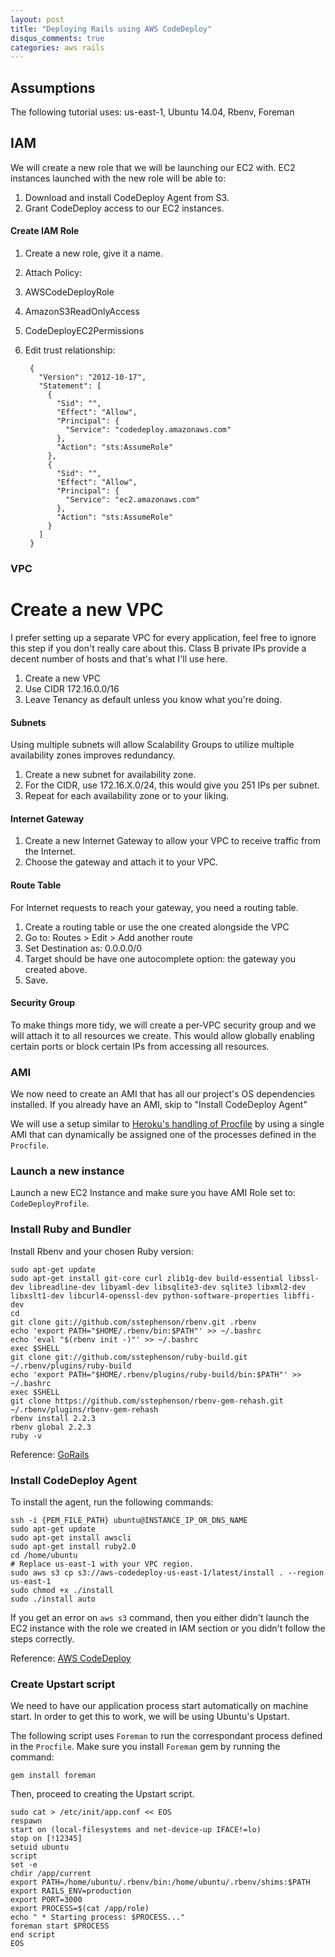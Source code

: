 ```yaml
---
layout: post
title: "Deploying Rails using AWS CodeDeploy"
disqus_comments: true
categories: aws rails
---
```

## Assumptions
The following tutorial uses:
us-east-1, Ubuntu 14.04, Rbenv, Foreman

## IAM
We will create a new role that we will be launching our EC2 with.
EC2 instances launched with the new role will be able to:

1. Download and install CodeDeploy Agent from S3.
2. Grant CodeDeploy access to our EC2 instances.

#### Create IAM Role

1. Create a new role, give it a name.
1. Attach Policy:
  1. AWSCodeDeployRole
  2. AmazonS3ReadOnlyAccess
  3. CodeDeployEC2Permissions
1. Edit trust relationship:

        {
          "Version": "2012-10-17",
          "Statement": [
            {
              "Sid": "",
              "Effect": "Allow",
              "Principal": {
                "Service": "codedeploy.amazonaws.com"
              },
              "Action": "sts:AssumeRole"
            },
            {
              "Sid": "",
              "Effect": "Allow",
              "Principal": {
                "Service": "ec2.amazonaws.com"
              },
              "Action": "sts:AssumeRole"
            }
          ]
        }

### VPC

# Create a new VPC
I prefer setting up a separate VPC for every application, feel free to ignore this step if you don't really care about this.
Class B private IPs provide a decent number of hosts and that's what I'll use here.

1. Create a new VPC
1. Use CIDR 172.16.0.0/16
1. Leave Tenancy as default unless you know what you're doing.

#### Subnets
Using multiple subnets will allow Scalability Groups to utilize multiple 
availability zones improves redundancy.

1. Create a new subnet for availability zone.
1. For the CIDR, use 172.16.X.0/24, this would give you 251 IPs per subnet.
1. Repeat for each availability zone or to your liking.

#### Internet Gateway
1. Create a new Internet Gateway to allow your VPC to receive traffic from the Internet.
1. Choose the gateway and attach it to your VPC.

#### Route Table
For Internet requests to reach your gateway, you need a routing table.

1. Create a routing table or use the one created alongside the VPC
1. Go to: Routes > Edit > Add another route
1. Set Destination as: 0.0.0.0/0
1. Target should be have one autocomplete option: the gateway you created above.
1. Save.

#### Security Group
To make things more tidy, we will create a per-VPC security group and we will
attach it to all resources we create. This would allow globally enabling certain
ports or block certain IPs from accessing all resources.

### AMI
We now need to create an AMI that has all our project's OS dependencies installed.
If you already have an AMI, skip to "Install CodeDeploy Agent"

We will use a setup similar to 
[Heroku's handling of Procfile](https://devcenter.heroku.com/articles/procfile) 
by using a single AMI that can dynamically be assigned one of the processes
defined in the `Procfile`.

### Launch a new instance
Launch a new EC2 Instance and make sure you have AMI Role set to: `CodeDeployProfile`.

### Install Ruby and Bundler
Install Rbenv and your chosen Ruby version:
    
    sudo apt-get update
    sudo apt-get install git-core curl zlib1g-dev build-essential libssl-dev libreadline-dev libyaml-dev libsqlite3-dev sqlite3 libxml2-dev libxslt1-dev libcurl4-openssl-dev python-software-properties libffi-dev
    cd
    git clone git://github.com/sstephenson/rbenv.git .rbenv
    echo 'export PATH="$HOME/.rbenv/bin:$PATH"' >> ~/.bashrc
    echo 'eval "$(rbenv init -)"' >> ~/.bashrc
    exec $SHELL
    git clone git://github.com/sstephenson/ruby-build.git ~/.rbenv/plugins/ruby-build
    echo 'export PATH="$HOME/.rbenv/plugins/ruby-build/bin:$PATH"' >> ~/.bashrc
    exec $SHELL
    git clone https://github.com/sstephenson/rbenv-gem-rehash.git ~/.rbenv/plugins/rbenv-gem-rehash
    rbenv install 2.2.3
    rbenv global 2.2.3
    ruby -v
    
Reference: [GoRails](https://gorails.com/setup/ubuntu/14.04)

### Install CodeDeploy Agent
To install the agent, run the following commands:

    ssh -i {PEM_FILE_PATH} ubuntu@INSTANCE_IP_OR_DNS_NAME
    sudo apt-get update
    sudo apt-get install awscli
    sudo apt-get install ruby2.0
    cd /home/ubuntu
    # Replace us-east-1 with your VPC region.
    sudo aws s3 cp s3://aws-codedeploy-us-east-1/latest/install . --region us-east-1
    sudo chmod +x ./install
    sudo ./install auto

If you get an error on `aws s3` command, then you either didn't launch the EC2 
instance with the role we created in IAM section or you didn't
follow the steps correctly.

Reference: [AWS CodeDeploy](http://docs.aws.amazon.com/codedeploy/latest/userguide/how-to-run-agent.html)

### Create Upstart script
We need to have our application process start automatically on machine start.
In order to get this to work, we will be using Ubuntu's Upstart.

The following script uses `Foreman` to run the correspondant process defined 
in the `Procfile`.
Make sure you install `Foreman` gem by running the command:
    
    gem install foreman

Then, proceed to creating the Upstart script.

    sudo cat > /etc/init/app.conf << EOS
    respawn
    start on (local-filesystems and net-device-up IFACE!=lo)
    stop on [!12345]
    setuid ubuntu
    script
    set -e
    chdir /app/current
    export PATH=/home/ubuntu/.rbenv/bin:/home/ubuntu/.rbenv/shims:$PATH
    export RAILS_ENV=production
    export PORT=3000
    export PROCESS=$(cat /app/role)
    echo " * Starting process: $PROCESS..."
    foreman start $PROCESS
    end script
    EOS
